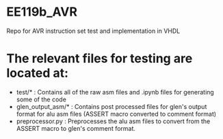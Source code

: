 # EE119b_AVR
Repo for AVR instruction set test and implementation in VHDL


# The relevant files for testing are located at:

- test/*   : Contains all of the raw asm files and .ipynb files for generating some of the code
- glen_output_asm/* : Contains post processed files for glen's output format for alu asm files (ASSERT macro converted to comment format)
- preprocessor.py   : Preprocesses the alu asm files to convert from the ASSERT macro to glen's comment format.
